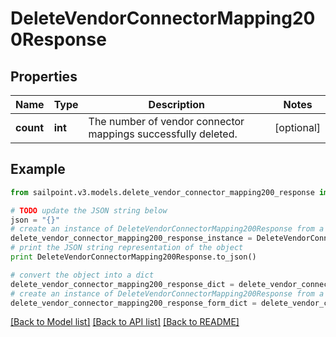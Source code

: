 # DeleteVendorConnectorMapping200Response


## Properties

Name | Type | Description | Notes
------------ | ------------- | ------------- | -------------
**count** | **int** | The number of vendor connector mappings successfully deleted. | [optional] 

## Example

```python
from sailpoint.v3.models.delete_vendor_connector_mapping200_response import DeleteVendorConnectorMapping200Response

# TODO update the JSON string below
json = "{}"
# create an instance of DeleteVendorConnectorMapping200Response from a JSON string
delete_vendor_connector_mapping200_response_instance = DeleteVendorConnectorMapping200Response.from_json(json)
# print the JSON string representation of the object
print DeleteVendorConnectorMapping200Response.to_json()

# convert the object into a dict
delete_vendor_connector_mapping200_response_dict = delete_vendor_connector_mapping200_response_instance.to_dict()
# create an instance of DeleteVendorConnectorMapping200Response from a dict
delete_vendor_connector_mapping200_response_form_dict = delete_vendor_connector_mapping200_response.from_dict(delete_vendor_connector_mapping200_response_dict)
```
[[Back to Model list]](../README.md#documentation-for-models) [[Back to API list]](../README.md#documentation-for-api-endpoints) [[Back to README]](../README.md)


